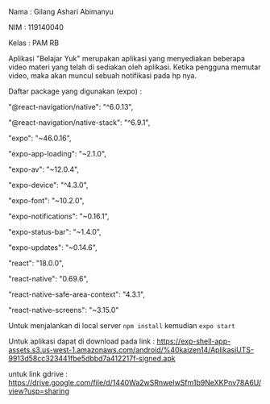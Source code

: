 Nama : Gilang Ashari Abimanyu

NIM : 119140040

Kelas : PAM RB

Aplikasi "Belajar Yuk" merupakan aplikasi yang menyediakan beberapa video materi yang telah di sediakan oleh aplikasi.
Ketika pengguna memutar video, maka akan muncul sebuah notifikasi pada hp nya.

Daftar package yang digunakan (expo) :

"@react-navigation/native": "^6.0.13",

"@react-navigation/native-stack": "^6.9.1",

"expo": "~46.0.16",

"expo-app-loading": "~2.1.0",

"expo-av": "~12.0.4",

"expo-device": "^4.3.0",

"expo-font": "~10.2.0",

"expo-notifications": "~0.16.1",

"expo-status-bar": "~1.4.0",

"expo-updates": "~0.14.6",

"react": "18.0.0",

"react-native": "0.69.6",

"react-native-safe-area-context": "4.3.1",

"react-native-screens": "~3.15.0"

 Untuk menjalankan di local server ```npm install```
 kemudian ```expo start```
 
 Untuk aplikasi dapat di download pada link : https://exp-shell-app-assets.s3.us-west-1.amazonaws.com/android/%40kaizen14/AplikasiUTS-9913d58cc323441fbe5dbbd7a412217f-signed.apk

untuk link gdrive : https://drive.google.com/file/d/1440Wa2wSRnweIwSfm1b9NeXKPnv78A6U/view?usp=sharing


 
 
    
